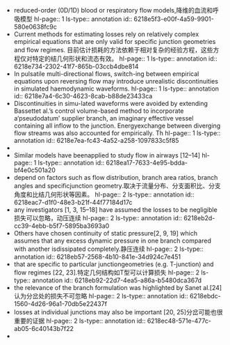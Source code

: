 - reduced-order (0D/1D) blood or respiratory flow models,降维的血流和呼吸模型
  hl-page:: 1
  ls-type:: annotation
  id:: 6218e5f3-e00f-4a59-9901-580e0638fc9c
- Current methods for estimating losses rely on relatively complex empirical equations that are only valid for specific junction geometries and flow regimes. 目前估计损耗的方法依赖于相对复杂的经验方程，这些方程仅对特定的结几何形状和流态有效。
  hl-page:: 1
  ls-type:: annotation
  id:: 6218e734-2302-41f7-865b-03ccb4dbe814
- In pulsatile multi-directional flows, switch-ing between empirical equations upon reversing flow may introduce unrealistic discontinuities in simulated haemodynamic waveforms.
  hl-page:: 1
  ls-type:: annotation
  id:: 6218e7a4-6c30-4623-8cab-b88de23433ca
- Discontinuities in simu-lated waveforms were avoided by extending Bassettet al.’s control volume-based method to incorporate a‘pseudodatum’ supplier branch, an imaginary effective vessel containing all inflow to the junction. Energyexchange between diverging flow streams was also accounted for empirically. Th
  hl-page:: 1
  ls-type:: annotation
  id:: 6218e7ea-fc43-4a52-a258-1097833c5f85
-
- Similar models have beenapplied to study flow in airways [12–14]
  hl-page:: 1
  ls-type:: annotation
  id:: 6218ea17-7633-4e95-bdda-bf4e0c501a20
- depend on factors such as flow distribution, branch area ratios, branch angles and specificjunction geometry.取决于流量分布、分支面积比、分支角度和比结几何形状等因素。
  hl-page:: 2
  ls-type:: annotation
  id:: 6218eac7-d1f0-48e3-b21f-44f77184d17c
- any investigators [1, 3, 15–18] have assumed the losses to be negligible损失可以忽略，动压连续
  hl-page:: 2
  ls-type:: annotation
  id:: 6218eb2d-cc39-4ebb-b5f7-5895ba3693a0
- Others have chosen continuity of static pressure[2, 9, 19] which assumes that any excess dynamic pressure in one branch compared with another isdissipated completely.静压连续
  hl-page:: 2
  ls-type:: annotation
  id:: 6218eb57-2568-4b10-841e-34d924c7e451
- that are specific to particular junctiongeometries (e.g. T-junction) and flow regimes [22, 23].特定几何结构如T型可以计算损失
  hl-page:: 2
  ls-type:: annotation
  id:: 6218eb92-22d7-4ea5-a86a-b5480dca367d
- the relevance of the branch formulation was highlighted by Sanet al.[24]认为分岔处的损失不可忽略
  hl-page:: 2
  ls-type:: annotation
  id:: 6218ebdc-1560-4d26-96a1-70db5e22437f
- losses at individual junctions may also be important [20, 25]分岔可能也很重要的证据
  hl-page:: 2
  ls-type:: annotation
  id:: 6218ec48-571e-477c-ab05-6c40143b7f22
-